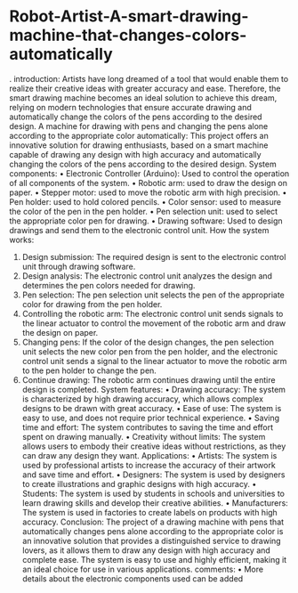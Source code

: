# Robot-Artist-A-smart-drawing-machine-that-changes-colors-automatically
.
introduction:
Artists have long dreamed of a tool that would enable them to realize their creative ideas with greater accuracy and ease. Therefore, the smart drawing machine becomes an ideal solution to achieve this dream, relying on modern technologies that ensure accurate drawing and automatically change the colors of the pens according to the desired design.
A machine for drawing with pens and changing the pens alone according to the appropriate color automatically:
This project offers an innovative solution for drawing enthusiasts, based on a smart machine capable of drawing any design with high accuracy and automatically changing the colors of the pens according to the desired design.
System components:
• Electronic Controller (Arduino): Used to control the operation of all components of the system.
• Robotic arm: used to draw the design on paper.
• Stepper motor: used to move the robotic arm with high precision.
• Pen holder: used to hold colored pencils.
• Color sensor: used to measure the color of the pen in the pen holder.
• Pen selection unit: used to select the appropriate color pen for drawing.
• Drawing software: Used to design drawings and send them to the electronic control unit.
How the system works:
1. Design submission: The required design is sent to the electronic control unit through drawing software.
2. Design analysis: The electronic control unit analyzes the design and determines the pen colors needed for drawing.
3. Pen selection: The pen selection unit selects the pen of the appropriate color for drawing from the pen holder.
4. Controlling the robotic arm: The electronic control unit sends signals to the linear actuator to control the movement of the robotic arm and draw the design on paper.
5. Changing pens: If the color of the design changes, the pen selection unit selects the new color pen from the pen holder, and the electronic control unit sends a signal to the linear actuator to move the robotic arm to the pen holder to change the pen.
6. Continue drawing: The robotic arm continues drawing until the entire design is completed.
System features:
• Drawing accuracy: The system is characterized by high drawing accuracy, which allows complex designs to be drawn with great accuracy.
• Ease of use: The system is easy to use, and does not require prior technical experience.
• Saving time and effort: The system contributes to saving the time and effort spent on drawing manually.
• Creativity without limits: The system allows users to embody their creative ideas without restrictions, as they can draw any design they want.
Applications:
• Artists: The system is used by professional artists to increase the accuracy of their artwork and save time and effort.
• Designers: The system is used by designers to create illustrations and graphic designs with high accuracy.
• Students: The system is used by students in schools and universities to learn drawing skills and develop their creative abilities.
• Manufacturers: The system is used in factories to create labels on products with high accuracy.
Conclusion:
The project of a drawing machine with pens that automatically changes pens alone according to the appropriate color is an innovative solution that provides a distinguished service to drawing lovers, as it allows them to draw any design with high accuracy and complete ease. The system is easy to use and highly efficient, making it an ideal choice for use in various applications.
comments:
• More details about the electronic components used can be added
